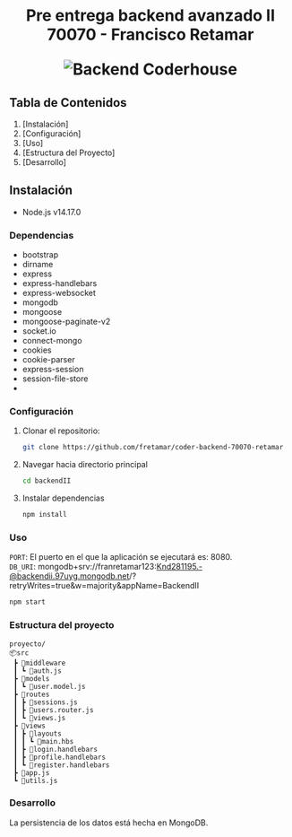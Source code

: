 <h1 align="center">
  <p align="center">Pre entrega backend avanzado II 70070 - Francisco Retamar</p>
  <img src="https://kinsta.com/es/wp-content/uploads/sites/8/2021/12/back-end-developer-1024x512.png" alt="Backend Coderhouse"></a>
</h1>

## Tabla de Contenidos
1. [Instalación]
2. [Configuración]
3. [Uso]
4. [Estructura del Proyecto]
5. [Desarrollo]

## Instalación

- Node.js v14.17.0
  
### Dependencias 
   - bootstrap
   - dirname
   - express
   - express-handlebars
   - express-websocket
   - mongodb
   - mongoose
   - mongoose-paginate-v2
   - socket.io
   - connect-mongo
   - cookies
   - cookie-parser
   - express-session
   - session-file-store
   - 
    
### Configuración
1. Clonar el repositorio:
   ```sh
   git clone https://github.com/fretamar/coder-backend-70070-retamar
2. Navegar hacia directorio principal
   ```sh
   cd backendII
3. Instalar dependencias
   ```sh
   npm install

### Uso

`PORT`: El puerto en el que la aplicación se ejecutará es: 8080.\
`DB_URI`: mongodb+srv://franretamar123:Knd281195.-@backendii.97uyg.mongodb.net/?retryWrites=true&w=majority&appName=BackendII

```sh
npm start
```

### Estructura del proyecto
```
proyecto/
📦src
 ┣ 📂middleware
 ┃ ┗ 📜auth.js
 ┣ 📂models
 ┃ ┗ 📜user.model.js
 ┣ 📂routes
 ┃ ┣ 📜sessions.js
 ┃ ┣ 📜users.router.js
 ┃ ┗ 📜views.js
 ┣ 📂views
 ┃ ┣ 📂layouts
 ┃ ┃ ┗ 📜main.hbs
 ┃ ┣ 📜login.handlebars
 ┃ ┣ 📜profile.handlebars
 ┃ ┗ 📜register.handlebars
 ┣ 📜app.js
 ┗ 📜utils.js
```

### Desarrollo

La persistencia de los datos está hecha en MongoDB.
